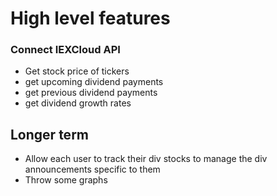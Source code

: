 # High level features

### Connect IEXCloud API
* Get stock price of tickers
* get upcoming dividend payments
* get previous dividend payments
* get dividend growth rates

## Longer term

* Allow each user to track their div stocks to manage the div announcements specific to them
* Throw some graphs


